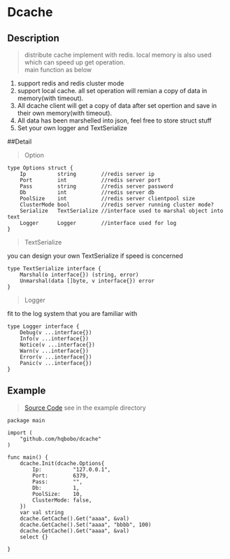 
# Dcache  
  
## Description  
  
>distribute cache implement with redis. local memory is also used which can speed up get operation.<br>
main function as below

1. support redis and redis cluster mode  
2. support local cache. all set operation will remian a copy of data in memory(with timeout).
3. All dcache client will get a copy of data after set opertion and save in their own memory(with timeout).
4. All data has been marshelled into json, feel free to store struct stuff
5. Set your own logger and TextSerialize


##Detail
> Option
```$xslt
type Options struct {
	Ip          string        //redis server ip
	Port        int           //redis server port
	Pass        string        //redis server password
	Db          int           //redis server db
	PoolSize    int           //redis server clientpool size
	ClusterMode bool          //redis server running cluster mode?
	Serialize   TextSerialize //interface used to marshal object into text
	Logger      Logger        //interface used for log
}
```

> TextSerialize

you can design your own TextSerialize if speed is concerned
```$xslt
type TextSerialize interface {
	Marshal(o interface{}) (string, error)
	Unmarshal(data []byte, v interface{}) error
}
```

> Logger

fit to the log system that you are familiar with
```$xslt
type Logger interface {
	Debug(v ...interface{})
	Info(v ...interface{})
	Notice(v ...interface{})
	Warn(v ...interface{})
	Error(v ...interface{})
	Panic(v ...interface{})
}
```

## Example  
> [Source Code](https://github.com/hqbobo/dcache/example)  see in the example directory
```
package main

import (
	"github.com/hqbobo/dcache"
)

func main() {
	dcache.Init(dcache.Options{
		Ip:          "127.0.0.1",
		Port:        6379,
		Pass:        "",
		Db:          1,
		PoolSize:    10,
		ClusterMode: false,
	})
	var val string
	dcache.GetCache().Get("aaaa", &val)
	dcache.GetCache().Set("aaaa", "bbbb", 100)
	dcache.GetCache().Get("aaaa", &val)
	select {}

}

```